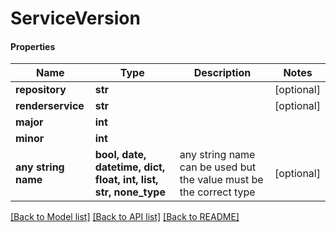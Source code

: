 # ServiceVersion

#### Properties
Name | Type | Description | Notes
------------ | ------------- | ------------- | -------------
**repository** | **str** |  | [optional] 
**renderservice** | **str** |  | [optional] 
**major** | **int** |  | 
**minor** | **int** |  | 
**any string name** | **bool, date, datetime, dict, float, int, list, str, none_type** | any string name can be used but the value must be the correct type | [optional]

[[Back to Model list]](../README.md#documentation-for-models) [[Back to API list]](../README.md#documentation-for-api-endpoints) [[Back to README]](../README.md)

